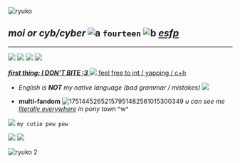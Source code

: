 
![ryuko](https://64.media.tumblr.com/8585dd3ee8f4a95c6517ce580f523f6f/f29c46b722058be5-93/s540x810/78f449fa0d2619907c9120c9655c04d9f2ab9e8d.gifv)

***moi or cyb/cyber***   ![a](https://64.media.tumblr.com/bb9593a8a7eee19c4faa526389961342/efa1017aff24ee12-fd/s75x75_c1/442dea2e3114de941d029c0fc8e931908e351e97.gifv) `fourteen`  ![b](https://64.media.tumblr.com/3f34d880de3b51cc0a5fce84ce9c3edf/0f1dd797b5574c42-ac/s75x75_c1/b708f769def9af52bb9febd1085341a58cf719af.gifv)  <ins>*esfp*</ins>
-
---

![](https://64.media.tumblr.com/3226232d4ad9a8fed1eb91924af87e5f/dbd8b1e992a56a49-ea/s250x400/3250af1936a35921866516db122adec36de38b03.gifv) ![](https://64.media.tumblr.com/b533d2107d84360b12c02d2c0b994ee2/b035b516dc88dd13-85/s250x400/a85beb2a4a7fffe4eb1fe91c44e70f9c7705c67c.gifv) ![](https://64.media.tumblr.com/59343e8ab721765f1221aa526818494f/6eac0cbc1027da31-eb/s250x400/3ea3a3073ce2925951b0bff3096fb4233e17dc02.gifv) ![](https://64.media.tumblr.com/a8d5083abc0615d2bda74045053cde45/c67fa6c636418c25-f3/s250x400/4c3461a73b8f48d172e94ea35454b1e940578d66.gifv)

<ins>***first thing: I DON'T BITE :3*** ![](https://64.media.tumblr.com/45d1cb797256898c4fa2de1aa1e3c630/91621bbc75aa7d28-fd/s75x75_c1/58a1b6d87b61882f1c79e0ce7de0bb1c1831a027.gifv)  feel free to int / yapping / c+h</ins>

- *English is **NOT** my native language (bad grammar  / mistakes)* ![](https://64.media.tumblr.com/a0348c731791fdca5ac1ab5597d56eb0/07d3e658f8efc25f-50/s75x75_c1/d39793c79cc59cd6eafcf18a3eae764f214cadd7.gifv)

- **multi-fandom** ![17514452652157951482561015300349](https://github.com/user-attachments/assets/b990a4c7-3725-49cf-a1a7-9c42a194e7ae) *u can see me <ins>literally everywhere</ins> in pony town* ^w^

![](https://64.media.tumblr.com/a5f3aff127851de0022ec39240fdb19d/04f77c957bc0d7fe-74/s100x200/4b80a8706298c668482bdfcc9d4435e6312553ee.pnj)  `my cutie pew pew`

![](https://64.media.tumblr.com/4debeaf36bfe7c51ed046c2f037b635e/9c18d6deedc57b7a-24/s250x400/b4b8412775f478c5f3419269a75e30b6619e7e32.gifv) ![](https://komarev.com/ghpvc/?username=thecyberia&style=plastic&abbreviated=true&label=sending+luv+to&color=e01717)

![ryuko 2](https://64.media.tumblr.com/52eda9b5f80923e1e483c5d4695d9846/e3b4d63128bd993e-89/s500x750/43ded9f5845832a1fe2214eb77c1ce7e2e78f85e.gifv)
